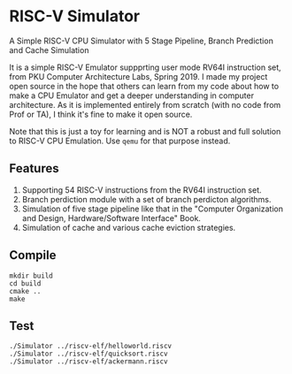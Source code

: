 # RISC-V Simulator

A Simple RISC-V CPU Simulator with 5 Stage Pipeline, Branch Prediction and Cache Simulation

It is a simple RISC-V Emulator suppprting user mode RV64I instruction set, from PKU Computer Architecture Labs, Spring 2019. I made my project open source in the hope that others can learn from my code about how to make a CPU Emulator and get a deeper understanding in computer architecture. As it is implemented entirely from scratch (with no code from Prof or TA), I think it's fine to make it open source.

Note that this is just a toy for learning and is NOT a robust and full solution to RISC-V CPU Emulation. Use `qemu` for that purpose instead.

## Features

1. Supporting 54 RISC-V instructions from the RV64I instruction set.
2. Branch perdiction module with a set of branch perdicton algorithms.
3. Simulation of five stage pipeline like that in the "Computer Organization and Design, Hardware/Software Interface" Book.
4. Simulation of cache and various cache eviction strategies.

## Compile

```
mkdir build
cd build
cmake ..
make
```

## Test

```
./Simulator ../riscv-elf/helloworld.riscv
./Simulator ../riscv-elf/quicksort.riscv
./Simulator ../riscv-elf/ackermann.riscv
```



